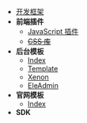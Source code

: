 * [开发框架](/开发框架/)
* **前端插件**
  * [JavaScript 插件](/开发框架/javascript-plugins.md)
  * ~~[CSS 库](开发框架/css-libraries.md)~~
* **后台模板**
  * [Index <i class="ri-rocket-line"></i>](/开发框架/后台模板/)
  * [Template](/开发框架/后台模板/Tpl.md "Template")
  * [Xenon](/开发框架/后台模板/Xenon.md "Xenon")
  * [EleAdmin](/开发框架/后台模板/EleAdmin.md "EleAdmin")
* **官网模板**
  * [Index <i class="ri-rocket-line"></i>](/开发框架/official-website)
* **SDK**
